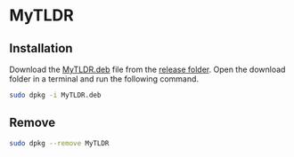 # MyTLDR

## Installation

Download the [MyTLDR.deb](https://github.com/h3Nn35/MyTLDR/blob/master/release/MyTLDR.deb) file from the [release folder](https://github.com/h3Nn35/MyTLDR/tree/master/release). Open the download folder in a terminal and run the following command.

```Bash
sudo dpkg -i MyTLDR.deb
```

## Remove

```Bash
sudo dpkg --remove MyTLDR
```

